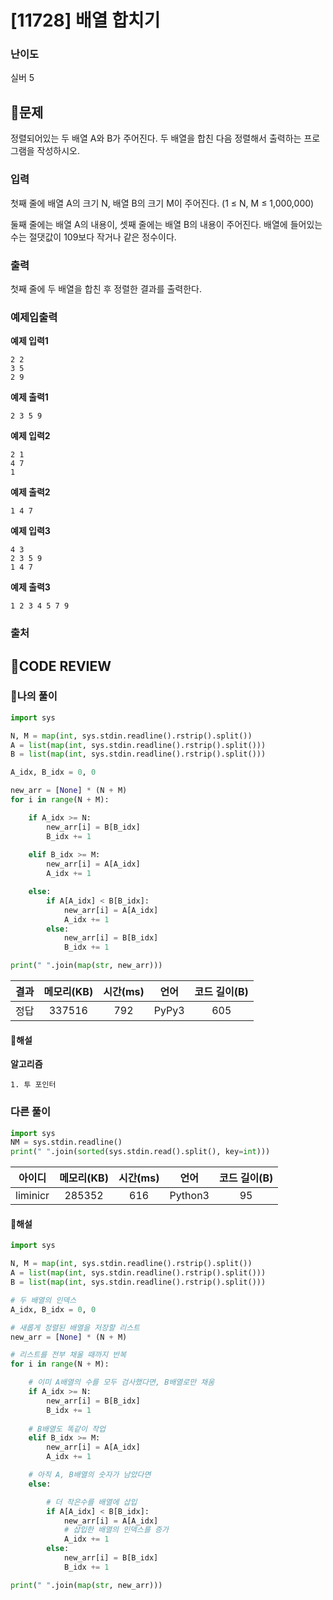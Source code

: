 # [11728] 배열 합치기

### **난이도**
실버 5
## **📝문제**
정렬되어있는 두 배열 A와 B가 주어진다. 두 배열을 합친 다음 정렬해서 출력하는 프로그램을 작성하시오.
### **입력**
첫째 줄에 배열 A의 크기 N, 배열 B의 크기 M이 주어진다. (1 ≤ N, M ≤ 1,000,000)

둘째 줄에는 배열 A의 내용이, 셋째 줄에는 배열 B의 내용이 주어진다. 배열에 들어있는 수는 절댓값이 109보다 작거나 같은 정수이다.
### **출력**
첫째 줄에 두 배열을 합친 후 정렬한 결과를 출력한다.
### **예제입출력**

**예제 입력1**

```
2 2
3 5
2 9
```

**예제 출력1**

```
2 3 5 9
```

**예제 입력2**

```
2 1
4 7
1
```

**예제 출력2**

```
1 4 7
```

**예제 입력3**

```
4 3
2 3 5 9
1 4 7
```

**예제 출력3**

```
1 2 3 4 5 7 9
```

### **출처**

## **🧐CODE REVIEW**

### **🧾나의 풀이**

```python
import sys

N, M = map(int, sys.stdin.readline().rstrip().split())
A = list(map(int, sys.stdin.readline().rstrip().split()))
B = list(map(int, sys.stdin.readline().rstrip().split()))

A_idx, B_idx = 0, 0

new_arr = [None] * (N + M)
for i in range(N + M):

    if A_idx >= N:
        new_arr[i] = B[B_idx]
        B_idx += 1
    
    elif B_idx >= M:
        new_arr[i] = A[A_idx]
        A_idx += 1

    else:
        if A[A_idx] < B[B_idx]:
            new_arr[i] = A[A_idx]
            A_idx += 1
        else:
            new_arr[i] = B[B_idx]
            B_idx += 1

print(" ".join(map(str, new_arr)))
```

결과	| 메모리(KB) |	시간(ms) |	언어 |	코드 길이(B)
:----:|:-----:|:-----:|:-----:|:--------:
정답|337516|792|PyPy3|605
#### **📝해설**

**알고리즘**
```
1. 투 포인터
```

### **다른 풀이**

```python
import sys
NM = sys.stdin.readline()
print(" ".join(sorted(sys.stdin.read().split(), key=int)))
```

아이디 | 메모리(KB) |	시간(ms) |	언어 |	코드 길이(B) 
:-----:|:-----:|:-----:|:----:|:--------:
liminicr|285352|616|Python3|95
#### **📝해설**

```python
import sys

N, M = map(int, sys.stdin.readline().rstrip().split())
A = list(map(int, sys.stdin.readline().rstrip().split()))
B = list(map(int, sys.stdin.readline().rstrip().split()))

# 두 배열의 인덱스
A_idx, B_idx = 0, 0

# 새롭게 정렬된 배열을 저장할 리스트
new_arr = [None] * (N + M)

# 리스트를 전부 채울 때까지 반복
for i in range(N + M):

    # 이미 A배열의 수를 모두 검사했다면, B배열로만 채움
    if A_idx >= N:
        new_arr[i] = B[B_idx]
        B_idx += 1
    
    # B배열도 똑같이 작업
    elif B_idx >= M:
        new_arr[i] = A[A_idx]
        A_idx += 1

    # 아직 A, B배열의 숫자가 남았다면
    else:

        # 더 작은수를 배열에 삽입
        if A[A_idx] < B[B_idx]:
            new_arr[i] = A[A_idx]
            # 삽입한 배열의 인덱스를 증가
            A_idx += 1
        else:
            new_arr[i] = B[B_idx]
            B_idx += 1

print(" ".join(map(str, new_arr)))
```